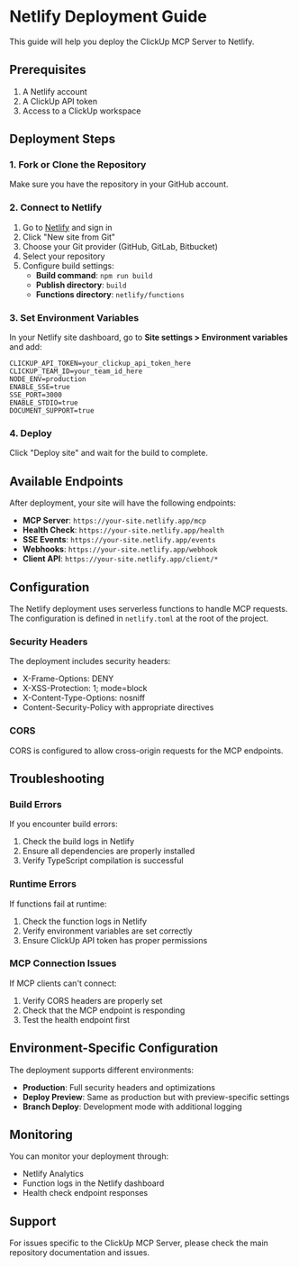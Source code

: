 # Netlify Deployment Guide

This guide will help you deploy the ClickUp MCP Server to Netlify.

## Prerequisites

1. A Netlify account
2. A ClickUp API token
3. Access to a ClickUp workspace

## Deployment Steps

### 1. Fork or Clone the Repository

Make sure you have the repository in your GitHub account.

### 2. Connect to Netlify

1. Go to [Netlify](https://netlify.com) and sign in
2. Click "New site from Git"
3. Choose your Git provider (GitHub, GitLab, Bitbucket)
4. Select your repository
5. Configure build settings:
   - **Build command**: `npm run build`
   - **Publish directory**: `build`
   - **Functions directory**: `netlify/functions`

### 3. Set Environment Variables

In your Netlify site dashboard, go to **Site settings > Environment variables** and add:

```
CLICKUP_API_TOKEN=your_clickup_api_token_here
CLICKUP_TEAM_ID=your_team_id_here
NODE_ENV=production
ENABLE_SSE=true
SSE_PORT=3000
ENABLE_STDIO=true
DOCUMENT_SUPPORT=true
```

### 4. Deploy

Click "Deploy site" and wait for the build to complete.

## Available Endpoints

After deployment, your site will have the following endpoints:

- **MCP Server**: `https://your-site.netlify.app/mcp`
- **Health Check**: `https://your-site.netlify.app/health`
- **SSE Events**: `https://your-site.netlify.app/events`
- **Webhooks**: `https://your-site.netlify.app/webhook`
- **Client API**: `https://your-site.netlify.app/client/*`

## Configuration

The Netlify deployment uses serverless functions to handle MCP requests. The configuration is defined in `netlify.toml` at the root of the project.

### Security Headers

The deployment includes security headers:
- X-Frame-Options: DENY
- X-XSS-Protection: 1; mode=block
- X-Content-Type-Options: nosniff
- Content-Security-Policy with appropriate directives

### CORS

CORS is configured to allow cross-origin requests for the MCP endpoints.

## Troubleshooting

### Build Errors

If you encounter build errors:

1. Check the build logs in Netlify
2. Ensure all dependencies are properly installed
3. Verify TypeScript compilation is successful

### Runtime Errors

If functions fail at runtime:

1. Check the function logs in Netlify
2. Verify environment variables are set correctly
3. Ensure ClickUp API token has proper permissions

### MCP Connection Issues

If MCP clients can't connect:

1. Verify CORS headers are properly set
2. Check that the MCP endpoint is responding
3. Test the health endpoint first

## Environment-Specific Configuration

The deployment supports different environments:

- **Production**: Full security headers and optimizations
- **Deploy Preview**: Same as production but with preview-specific settings
- **Branch Deploy**: Development mode with additional logging

## Monitoring

You can monitor your deployment through:

- Netlify Analytics
- Function logs in the Netlify dashboard
- Health check endpoint responses

## Support

For issues specific to the ClickUp MCP Server, please check the main repository documentation and issues.